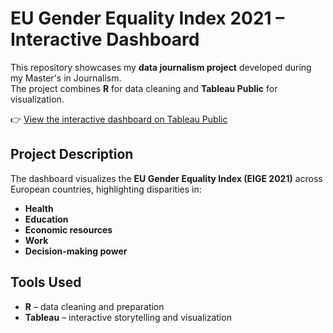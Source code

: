 # EU Gender Equality Index 2021 – Interactive Dashboard

This repository showcases my **data journalism project** developed during my Master's in Journalism.  
The project combines **R** for data cleaning and **Tableau Public** for visualization.

👉 [View the interactive dashboard on Tableau Public](https://public.tableau.com/app/profile/valentina.jaimes7102/viz/EUGenderEqualityIndex2021/Story)

## Project Description
The dashboard visualizes the **EU Gender Equality Index (EIGE 2021)** across European countries, highlighting disparities in:
- **Health**
- **Education**
- **Economic resources**
- **Work**
- **Decision-making power**

## Tools Used
- **R** – data cleaning and preparation  
- **Tableau** – interactive storytelling and visualization
